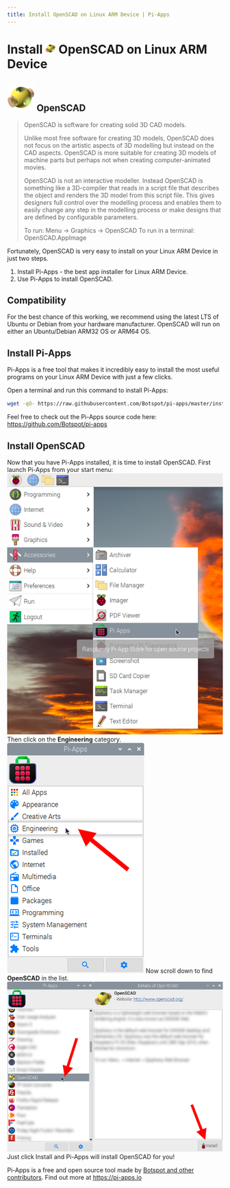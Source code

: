 ```yaml
---
title: Install OpenSCAD on Linux ARM Device | Pi-Apps
---
```

<div class="simple-install-content content">

# Install <img src="/img/app-icons/OpenSCAD/icon-64.png" height=24> OpenSCAD on Linux ARM Device

## <img src="/img/app-icons/OpenSCAD/icon-64.png"> OpenSCAD
> OpenSCAD is software for creating solid 3D CAD models.
> 
> Unlike most free software for creating 3D models, OpenSCAD does not focus on
> the artistic aspects of 3D modelling but instead on the CAD aspects.
> OpenSCAD is more suitable for creating 3D models of machine parts but
> perhaps not when creating computer-animated movies.
> 
> OpenSCAD is not an interactive modeller. Instead OpenSCAD is something like
> a 3D-compiler that reads in a script file that describes the object
> and renders the 3D model from this script file. This gives designers
> full control over the modelling process and enables them to easily
> change any step in the modelling process or make designs that are
> defined by configurable parameters.
> 
> To run: Menu -> Graphics -> OpenSCAD
> To run in a terminal: OpenSCAD.AppImage

Fortunately, OpenSCAD is very easy to install on your Linux ARM Device in just two steps.
1. Install Pi-Apps - the best app installer for Linux ARM Device.
2. Use Pi-Apps to install OpenSCAD.
</div>
<div class="simple-install-content content">

## Compatibility
For the best chance of this working, we recommend using the latest LTS of Ubuntu or Debian from your hardware manufacturer.
OpenSCAD will run on either an Ubuntu/Debian ARM32 OS or ARM64 OS.
</div>
<div class="simple-install-content content">

## Install Pi-Apps

Pi-Apps is a free tool that makes it incredibly easy to install the most useful programs on your Linux ARM Device with just a few clicks.

Open a terminal and run this command to install Pi-Apps:
```bash
wget -qO- https://raw.githubusercontent.com/Botspot/pi-apps/master/install | bash
```
Feel free to check out the Pi-Apps source code here: https://github.com/Botspot/pi-apps
</div>
<div class="simple-install-content content">

## Install OpenSCAD

Now that you have Pi-Apps installed, it is time to install OpenSCAD.
First launch Pi-Apps from your start menu:
<img src="/img/start-menu.png">
Then click on the <b>Engineering</b> category.
<img src="/img/category-selections/Engineering.png">
Now scroll down to find <b>OpenSCAD</b> in the list.
<img src="/img/app-icons/OpenSCAD/app-selection.png">
Just click Install and Pi-Apps will install OpenSCAD for you!
</div>
<div class="simple-install-content content">

Pi-Apps is a free and open source tool made by [Botspot and other contributors](/about/#contributors). Find out more at https://pi-apps.io
</div>
